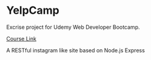# YelpCamp
Excrise project for Udemy Web Developer Bootcamp.

[Course Link](https://www.udemy.com/the-web-developer-bootcamp/)

A RESTful instagram like site based on Node.js Express
